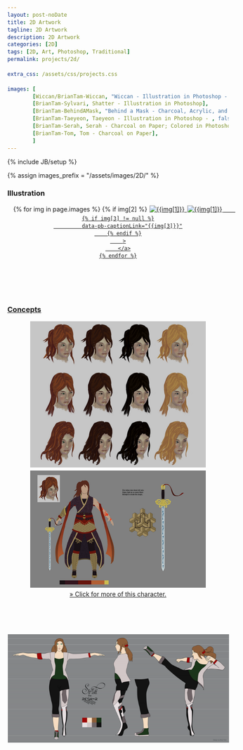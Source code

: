 ```yaml
---
layout: post-noDate
title: 2D Artwork
tagline: 2D Artwork
description: 2D Artwork
categories: [2D]
tags: [2D, Art, Photoshop, Traditional]
permalink: projects/2d/

extra_css: /assets/css/projects.css

images: [
		[Wiccan/BrianTam-Wiccan, "Wiccan - Illustration in Photoshop - 10 hours", true, "Breakdown[/projects/2d/Wiccan]"],
		[BrianTam-Sylvari, Shatter - Illustration in Photoshop],
		[BrianTam-BehindAMask, "Behind a Mask - Charcoal, Acrylic, and Newspaper on Canvas"],
		[BrianTam-Taeyeon, Taeyeon - Illustration in Photoshop - , false, "Breakdown[/projects/2d/Taeyeon]"],
		[BrianTam-Serah, Serah - Charcoal on Paper; Colored in Photoshop],
		[BrianTam-Tom, Tom - Charcoal on Paper],
		]
---
```

{% include JB/setup %}

{% assign images_prefix = "/assets/images/2D/" %}

<h3>Illustration</h3>

<div class="projects-grid" id="slideshow" style="text-align: center;">
    {% for img in page.images %}
    	{% if img[2] %}
    		<a href="{{images_prefix}}{{img[0]}}.png" class="project-container">
            <img src="{{images_prefix}}{{img[0]}}-tn.png" class="img-responsive" alt="{{img[1]}}" style="margin: 1px; margin-bottom: 3px"
    	{% else %}
        <a href="{{images_prefix}}{{img[0]}}.jpg" class="project-container">
            <img src="{{images_prefix}}{{img[0]}}-tn.jpg" class="img-responsive" alt="{{img[1]}}" style="margin: 1px; margin-bottom: 3px"
        {% endif %}
        
        {% if img[3] != null %}
        	 data-pb-captionLink="{{img[3]}}"
        {% endif %}
        >
        </a>
    {% endfor %}
</div>

<script>
    $('#slideshow').photobox('a', {history:false, time:0, counter:false});
</script>

<br><br><br><br>


<h3>Concepts</h3>
<div class="projects-grid" style="text-align: center;">

<a href="/projects/3d/zhufeitian/#concepts" class="project-container">
    <img src="/assets/images/CS/concept/hairstyles-tn.png" class="img-responsive" style="margin: 1px; margin-bottom: 3px">
    <img src="/assets/images/CS/concept/concept-v5-tn.png" class="img-responsive" style="margin: 1px; margin-bottom: 3px">
    <br>» Click for more of this character.
</a>

<br><br><br><br>
<a href="/projects/3d/siristi" class="project-container">
    <img src="/assets/images/Siristi/siristi-01concept-tn.png" class="img-responsive" style="margin: 1px; margin-bottom: 3px">
</a>

</div>
